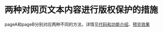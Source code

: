 # 两种对网页文本内容进行版权保护的措施

pageA和pageB分别对应两种不同的方法，详情见[代码和功能介绍](http://elephstor.com/blog/372)、[预览效果](http://elephstor.com/code/clip/addCopyRight.html)
